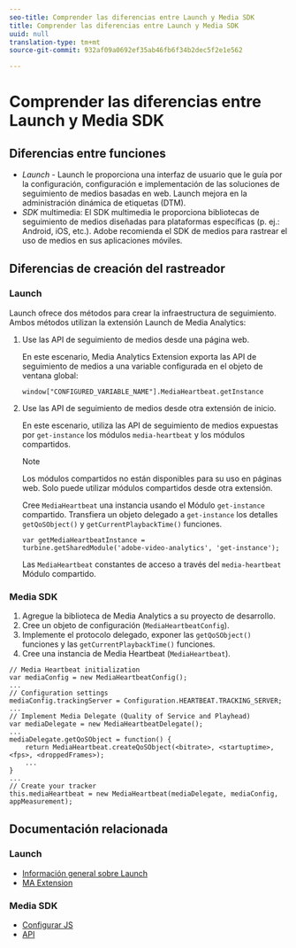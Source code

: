 ```yaml
---
seo-title: Comprender las diferencias entre Launch y Media SDK
title: Comprender las diferencias entre Launch y Media SDK
uuid: null
translation-type: tm+mt
source-git-commit: 932af09a0692ef35ab46fb6f34b2dec5f2e1e562

---
```



# Comprender las diferencias entre Launch y Media SDK

## Diferencias entre funciones

* *Launch* - Launch le proporciona una interfaz de usuario que le guía por la configuración, configuración e implementación de las soluciones de seguimiento de medios basadas en web. Launch mejora en la administración dinámica de etiquetas (DTM).
* *SDK* multimedia: El SDK multimedia le proporciona bibliotecas de seguimiento de medios diseñadas para plataformas específicas (p. ej.: Android, iOS, etc.). Adobe recomienda el SDK de medios para rastrear el uso de medios en sus aplicaciones móviles.

## Diferencias de creación del rastreador

### Launch

Launch ofrece dos métodos para crear la infraestructura de seguimiento. Ambos métodos utilizan la extensión Launch de Media Analytics:

1. Use las API de seguimiento de medios desde una página web.

   En este escenario, Media Analytics Extension exporta las API de seguimiento de medios a una variable configurada en el objeto de ventana global:

   ```
   window["CONFIGURED_VARIABLE_NAME"].MediaHeartbeat.getInstance
   ```

1. Use las API de seguimiento de medios desde otra extensión de inicio.

   En este escenario, utiliza las API de seguimiento de medios expuestas por `get-instance` los módulos `media-heartbeat` y los módulos compartidos.

   >[!NOTE]
   >
   >Los módulos compartidos no están disponibles para su uso en páginas web. Solo puede utilizar módulos compartidos desde otra extensión.

   Cree `MediaHeartbeat` una instancia usando el Módulo `get-instance` compartido.
Transfiera un objeto delegado a `get-instance` los detalles `getQoSObject()` y `getCurrentPlaybackTime()` funciones.

   ```
   var getMediaHeartbeatInstance =
   turbine.getSharedModule('adobe-video-analytics', 'get-instance');
   ```

   Las `MediaHeartbeat` constantes de acceso a través del `media-heartbeat` Módulo compartido.

### Media SDK

1. Agregue la biblioteca de Media Analytics a su proyecto de desarrollo.
1. Cree un objeto de configuración (`MediaHeartbeatConfig`).
1. Implemente el protocolo delegado, exponer las `getQoSObject()` funciones y las `getCurrentPlaybackTime()` funciones.
1. Cree una instancia de Media Heartbeat (`MediaHeartbeat`).

```
// Media Heartbeat initialization
var mediaConfig = new MediaHeartbeatConfig();
...
// Configuration settings
mediaConfig.trackingServer = Configuration.HEARTBEAT.TRACKING_SERVER;
...
// Implement Media Delegate (Quality of Service and Playhead)
var mediaDelegate = new MediaHeartbeatDelegate();
...
mediaDelegate.getQoSObject = function() {
    return MediaHeartbeat.createQoSObject(<bitrate>, <startuptime>, <fps>, <droppedFrames>);
    ...
}
...
// Create your tracker
this.mediaHeartbeat = new MediaHeartbeat(mediaDelegate, mediaConfig, appMeasurement);
```

## Documentación relacionada

### Launch

* [Información general sobre Launch](https://docs.adobe.com/content/help/en/launch/using/overview.html)
* [MA Extension](https://docs.adobe.com/content/help/en/launch/using/extensions-ref/adobe-extension/media-analytics-extension/overview.html)

### Media SDK

* [Configurar JS](/help/sdk-implement/setup/set-up-js.md)
* [API](https://adobe-marketing-cloud.github.io/media-sdks/reference/javascript/MediaHeartbeat.html)


